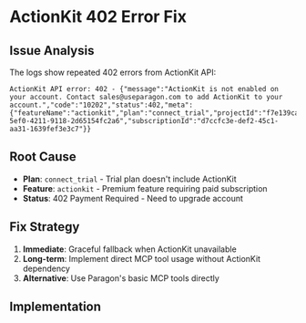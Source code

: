 # ActionKit 402 Error Fix

## Issue Analysis

The logs show repeated 402 errors from ActionKit API:

```
ActionKit API error: 402 - {"message":"ActionKit is not enabled on your account. Contact sales@useparagon.com to add ActionKit to your account.","code":"10202","status":402,"meta":{"featureName":"actionkit","plan":"connect_trial","projectId":"f7e139ca-5ef0-4211-9118-2d65154fc2a6","subscriptionId":"d7ccfc3e-def2-45c1-aa31-1639fef3e3c7"}}
```

## Root Cause

- **Plan**: `connect_trial` - Trial plan doesn't include ActionKit
- **Feature**: `actionkit` - Premium feature requiring paid subscription
- **Status**: 402 Payment Required - Need to upgrade account

## Fix Strategy

1. **Immediate**: Graceful fallback when ActionKit unavailable
2. **Long-term**: Implement direct MCP tool usage without ActionKit dependency
3. **Alternative**: Use Paragon's basic MCP tools directly

## Implementation